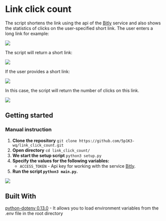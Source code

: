 # Link click count
The script shortens the link using the api of the [Bitly](https://bitly.com/) service and also shows the statistics 
of clicks on the user-specified short link.
The user enters a long link for example:

![](https://imgur.com/5ijcB4x.png)

The script will return a short link:

![](https://imgur.com/pwYa31C.png)

If the user provides a short link:

![](https://imgur.com/61Ci8SH.png)

In this case, the script will return the number of clicks on this link.

![](https://imgur.com/ZBxc8eJ.png)

## Getting started
### Manual instruction
1. **Clone the repository** 
`
git clone https://github.com/5p1K3-wq/link_click_count.git
`
2.  **Open directory**
`cd link_click_count/`
3.  **We start the setup script**
`python3 setup.py`
4.  **Specify the values for the following variables:**
    *   `ACCESS_TOKEN` - Api key for working with the service [Bitly](https://bitly.com/).
5.  **Run the script `python3 main.py`.**

![](https://dvmn.org/media/filer_public/ca/45/ca4595c7-f119-4ee7-9326-ed9089e0be41/bitly.gif)

## Built With
[python-dotenv 0.13.0](https://pypi.org/project/python-dotenv/) - It allows you to load environment variables from the 
.env file in the root directory
